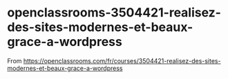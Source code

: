 # openclassrooms-3504421-realisez-des-sites-modernes-et-beaux-grace-a-wordpress
From https://openclassrooms.com/fr/courses/3504421-realisez-des-sites-modernes-et-beaux-grace-a-wordpress
